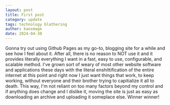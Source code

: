 ```yaml
---
layout: post
title: First post
category: update
tags: technology blathering
author: kaosmage
date: 2024-04-30 
---
```


Gonna try out using Github Pages as my go-to, blogging site for a while and see how I feel about it. After all, there is no reason to NOT use it and it provides literally everything I want in a fast, easy to use, configurable, and scalable method. I've grown sort of weary of most other website software and applications these days with the literal enshittification of the entire internet at this point and right now I just want things that work, to keep working, without everyone and their brother trying to capitialize it all to death. This way, I'm not reliant on too many factors beyond my control and if anything does change and I dislike it, moving the site is just as easy as downloading an archive and uploading it someplace else. Winner winner! 
